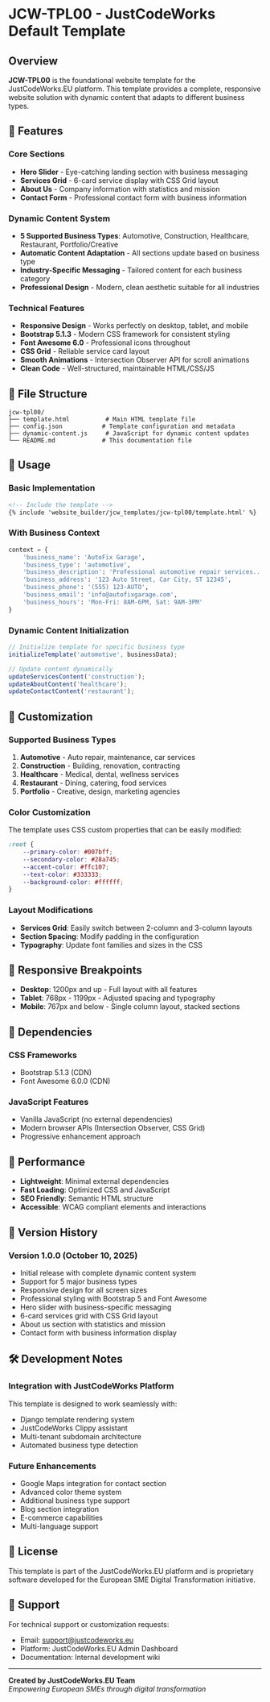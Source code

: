 # JCW-TPL00 - JustCodeWorks Default Template

## Overview

**JCW-TPL00** is the foundational website template for the JustCodeWorks.EU platform. This template provides a complete, responsive website solution with dynamic content that adapts to different business types.

## 🚀 Features

### Core Sections
- **Hero Slider** - Eye-catching landing section with business messaging
- **Services Grid** - 6-card service display with CSS Grid layout 
- **About Us** - Company information with statistics and mission
- **Contact Form** - Professional contact form with business information

### Dynamic Content System
- **5 Supported Business Types**: Automotive, Construction, Healthcare, Restaurant, Portfolio/Creative
- **Automatic Content Adaptation** - All sections update based on business type
- **Industry-Specific Messaging** - Tailored content for each business category
- **Professional Design** - Modern, clean aesthetic suitable for all industries

### Technical Features
- **Responsive Design** - Works perfectly on desktop, tablet, and mobile
- **Bootstrap 5.1.3** - Modern CSS framework for consistent styling
- **Font Awesome 6.0** - Professional icons throughout
- **CSS Grid** - Reliable service card layout
- **Smooth Animations** - Intersection Observer API for scroll animations
- **Clean Code** - Well-structured, maintainable HTML/CSS/JS

## 📁 File Structure

```
jcw-tpl00/
├── template.html          # Main HTML template file
├── config.json           # Template configuration and metadata
├── dynamic-content.js     # JavaScript for dynamic content updates
└── README.md             # This documentation file
```

## 🔧 Usage

### Basic Implementation
```html
<!-- Include the template -->
{% include 'website_builder/jcw_templates/jcw-tpl00/template.html' %}
```

### With Business Context
```python
context = {
    'business_name': 'AutoFix Garage',
    'business_type': 'automotive',
    'business_description': 'Professional automotive repair services...',
    'business_address': '123 Auto Street, Car City, ST 12345',
    'business_phone': '(555) 123-AUTO',
    'business_email': 'info@autofixgarage.com',
    'business_hours': 'Mon-Fri: 8AM-6PM, Sat: 9AM-3PM'
}
```

### Dynamic Content Initialization
```javascript
// Initialize template for specific business type
initializeTemplate('automotive', businessData);

// Update content dynamically
updateServicesContent('construction');
updateAboutContent('healthcare');
updateContactContent('restaurant');
```

## 🎨 Customization

### Supported Business Types
1. **Automotive** - Auto repair, maintenance, car services
2. **Construction** - Building, renovation, contracting
3. **Healthcare** - Medical, dental, wellness services  
4. **Restaurant** - Dining, catering, food services
5. **Portfolio** - Creative, design, marketing agencies

### Color Customization
The template uses CSS custom properties that can be easily modified:
```css
:root {
    --primary-color: #007bff;
    --secondary-color: #28a745;
    --accent-color: #ffc107;
    --text-color: #333333;
    --background-color: #ffffff;
}
```

### Layout Modifications
- **Services Grid**: Easily switch between 2-column and 3-column layouts
- **Section Spacing**: Modify padding in the configuration
- **Typography**: Update font families and sizes in the CSS

## 📱 Responsive Breakpoints

- **Desktop**: 1200px and up - Full layout with all features
- **Tablet**: 768px - 1199px - Adjusted spacing and typography  
- **Mobile**: 767px and below - Single column layout, stacked sections

## 🔗 Dependencies

### CSS Frameworks
- Bootstrap 5.1.3 (CDN)
- Font Awesome 6.0.0 (CDN)

### JavaScript Features
- Vanilla JavaScript (no external dependencies)
- Modern browser APIs (Intersection Observer, CSS Grid)
- Progressive enhancement approach

## 🚀 Performance

- **Lightweight**: Minimal external dependencies
- **Fast Loading**: Optimized CSS and JavaScript
- **SEO Friendly**: Semantic HTML structure
- **Accessible**: WCAG compliant elements and interactions

## 🔄 Version History

### Version 1.0.0 (October 10, 2025)
- Initial release with complete dynamic content system
- Support for 5 major business types
- Responsive design for all screen sizes
- Professional styling with Bootstrap 5 and Font Awesome
- Hero slider with business-specific messaging
- 6-card services grid with CSS Grid layout
- About us section with statistics and mission
- Contact form with business information display

## 🛠 Development Notes

### Integration with JustCodeWorks Platform
This template is designed to work seamlessly with:
- Django template rendering system
- JustCodeWorks Clippy assistant
- Multi-tenant subdomain architecture
- Automated business type detection

### Future Enhancements
- Google Maps integration for contact section
- Advanced color theme system
- Additional business type support
- Blog section integration
- E-commerce capabilities
- Multi-language support

## 📝 License

This template is part of the JustCodeWorks.EU platform and is proprietary software developed for the European SME Digital Transformation initiative.

## 🤝 Support

For technical support or customization requests:
- Email: support@justcodeworks.eu
- Platform: JustCodeWorks.EU Admin Dashboard
- Documentation: Internal development wiki

---

**Created by JustCodeWorks.EU Team**  
*Empowering European SMEs through digital transformation*